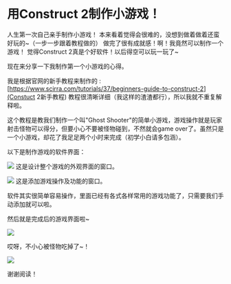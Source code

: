 # 用Construct 2制作小游戏！

人生第一次自己亲手制作小游戏！
本来看着觉得会很难的，没想到做着做着还蛮好玩的~（一步一步跟着教程做的）
做完了很有成就感！啊！我竟然可以制作一个游戏！
觉得Construct 2真是个好软件！以后得空可以玩一玩了~

现在来分享一下我制作第一个小游戏的心得。

我是根据官网的新手教程来制作的 : 
[https://www.scirra.com/tutorials/37/beginners-guide-to-construct-2](Constuct 2新手教程)
教程很清晰详细（我这样的渣渣都行），所以我就不重复解释啦。

这个教程是教我们制作一个叫"Ghost Shooter"的简单小游戏，游戏操作就是玩家射击怪物可以得分，但要小心不要被怪物碰到，不然就会game over了。虽然只是一个小游戏，却花了我足足两个小时来完成（初学小白请多包涵）。

以下是制作游戏的软件界面：

![](https://github.com/tanmlan/swi-homework/blob/gh-pages/images/construct1.png?raw=true)
这是设计整个游戏的外观界面的窗口。

![](https://github.com/tanmlan/swi-homework/blob/gh-pages/images/construct2.png?raw=true)
这是添加游戏操作及功能的窗口。


软件其实很简单容易操作，里面已经有各式各样常用的游戏功能了，只需要我们手动添加就可以啦。


然后就是完成后的游戏界面啦~

![](https://github.com/tanmlan/swi-homework/blob/gh-pages/images/game1.png?raw=true)

哎呀，不小心被怪物吃掉了~！

![](https://github.com/tanmlan/swi-homework/blob/gh-pages/images/shoot3.gif?raw=true)

谢谢阅读！